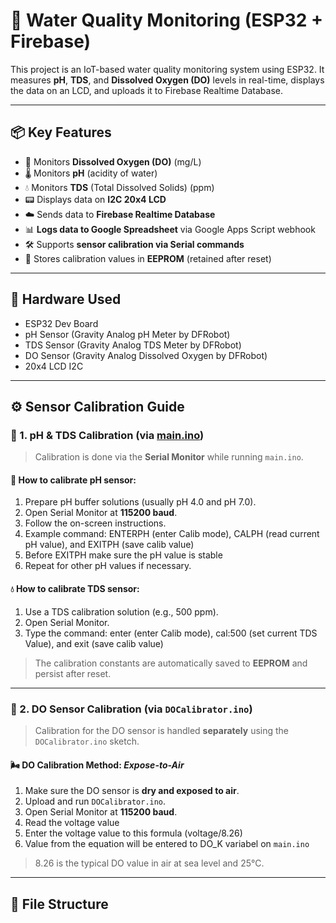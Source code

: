 # 🌊 Water Quality Monitoring (ESP32 + Firebase)

This project is an IoT-based water quality monitoring system using ESP32. It measures **pH**, **TDS**, and **Dissolved Oxygen (DO)** levels in real-time, displays the data on an LCD, and uploads it to Firebase Realtime Database.

---

## 📦 Key Features

- 🚰 Monitors **Dissolved Oxygen (DO)** (mg/L)
- 🌡️ Monitors **pH** (acidity of water)
- 💧 Monitors **TDS** (Total Dissolved Solids) (ppm)
- 📟 Displays data on **I2C 20x4 LCD**
- ☁️ Sends data to **Firebase Realtime Database**
- 📊 **Logs data to Google Spreadsheet** via Google Apps Script webhook
- 🛠️ Supports **sensor calibration via Serial commands**
- 💾 Stores calibration values in **EEPROM** (retained after reset)

---

## 🔧 Hardware Used

- ESP32 Dev Board
- pH Sensor (Gravity Analog pH Meter by DFRobot)
- TDS Sensor (Gravity Analog TDS Meter by DFRobot)
- DO Sensor (Gravity Analog Dissolved Oxygen by DFRobot)
- 20x4 LCD I2C

---

## ⚙️ Sensor Calibration Guide

### 🔹 1. pH & TDS Calibration (via [main.ino](https://github.com/SentaFito53/aquaculture-iot-monitoring/blob/main/main/main.ino))

> Calibration is done via the **Serial Monitor** while running `main.ino`.

#### 🧪 How to calibrate pH sensor:
1. Prepare pH buffer solutions (usually pH 4.0 and pH 7.0).
2. Open Serial Monitor at **115200 baud**.
3. Follow the on-screen instructions.
4. Example command: ENTERPH (enter Calib mode), CALPH (read current pH value), and EXITPH (save calib value)
5. Before EXITPH make sure the pH value is stable
6. Repeat for other pH values if necessary.

#### 💧 How to calibrate TDS sensor:
1. Use a TDS calibration solution (e.g., 500 ppm).
2. Open Serial Monitor.
3. Type the command: enter (enter Calib mode), cal:500 (set current TDS Value), and exit (save calib value)

> The calibration constants are automatically saved to **EEPROM** and persist after reset.

---

### 🔹 2. DO Sensor Calibration (via `DOCalibrator.ino`)

> Calibration for the DO sensor is handled **separately** using the `DOCalibrator.ino` sketch.

#### 🌬️ DO Calibration Method: *Expose-to-Air*
1. Make sure the DO sensor is **dry and exposed to air**.
2. Upload and run `DOCalibrator.ino`.
3. Open Serial Monitor at **115200 baud**.
4. Read the voltage value
5. Enter the voltage value to this formula (voltage/8.26)
6. Value from the equation will be entered to DO_K variabel on `main.ino`
> 8.26 is the typical DO value in air at sea level and 25°C.

---

## 📁 File Structure

